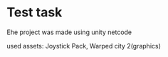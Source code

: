 # Test task

Еhe project was made using unity netcode

used assets: Joystick Pack, Warped city 2(graphics)
